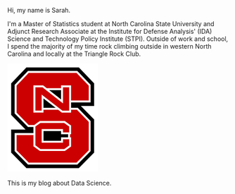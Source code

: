 Hi, my name is Sarah.

I'm a Master of Statistics student at North Carolina State University and Adjunct Research Associate at the Institute for Defense Analysis' (IDA) Science and Technology Policy Institute (STPI). Outside of work and school, I spend the majority of my time rock climbing outside in western North Carolina and locally at the Triangle Rock Club.

![state](download-1.png)

This is my blog about Data Science.
